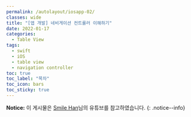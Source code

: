 ```yaml
---
permalink: /autolayout/iosapp-02/
classes: wide
title: "[앱 개발] 네비게이션 컨트롤러 이해하기"
date: 2022-01-17
categories:
  - Table View
tags:
  - swift
  - iOS
  - table view
  - navigation controller
toc: true
toc_label: "목차"
toc_icon: bars
toc_sticky: true
---
```


**Notice:** 이 게시물은 [Smile Han](https://www.youtube.com/watch?v=OuP4kH2KVd4&list=PL01dF8Z1_htAwkwI5hwt4Enc_HPP7EYia&index=2)님의 유튜브를 참고하였습니다.
{: .notice--info}